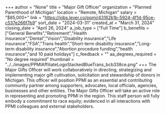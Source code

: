+++
author = "None"
title = "Major Gift Officer"
organization = "Planned Parenthood of Michigan"
location = "Remote, Michigan"
salary = "$85,000+"
link = "https://jobs.lever.co/ppmi/43162b1b-5924-4f1d-95ce-c537e266f7b9"
sort_date = "2024-03-31"
created_at = "March 31, 2024"
closing_date = "April 26, 2024"
a_job_type = ["Full Time"]
b_benefits = ["General Benefits","Retirement","Health Insurance","Dental","Vision","Disability insurance","Life insurance","FSA","Trans health","Short-term disability insurance","Long-term disability insurance","Abortion procedure funding","health insurance","and 10 paid holidays"]
c_feedback = ""
aa_degrees_required = "No degree required"
thumbnail = "../../images/PPMIAffiliateLogoStackedBlueTrans_bcb338ce.png"
+++
The Major Gifts Officer will work collaboratively in directing, strategizing and implementing major gift cultivation, solicitation and stewardship of donors in Michigan.  This officer will position PPMI as an essential and contributing community partner among supporters, advocates, local officials, agencies, businesses and other entities.  The Major Gifts Officer will take an active role in representing and promoting PPMI in the region.  This staff person will fully embody a commitment to race equity; evidenced in all interactions with PPMI colleagues and external stakeholders.